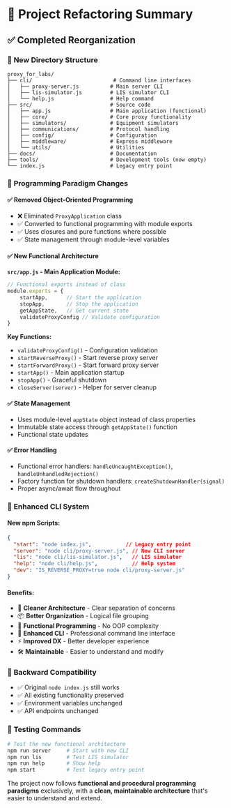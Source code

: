 # 🔄 Project Refactoring Summary

## ✅ Completed Reorganization

### 📂 **New Directory Structure**
```
proxy_for_labs/
├── cli/                          # Command line interfaces
│   ├── proxy-server.js          # Main server CLI
│   ├── lis-simulator.js         # LIS simulator CLI
│   └── help.js                  # Help command
├── src/                         # Source code
│   ├── app.js                   # Main application (functional)
│   ├── core/                    # Core proxy functionality
│   ├── simulators/              # Equipment simulators
│   ├── communications/          # Protocol handling
│   ├── config/                  # Configuration
│   ├── middleware/              # Express middleware
│   └── utils/                   # Utilities
├── docs/                        # Documentation
├── tools/                       # Development tools (now empty)
└── index.js                     # Legacy entry point
```

### 🔧 **Programming Paradigm Changes**

#### **✅ Removed Object-Oriented Programming**
- ❌ Eliminated `ProxyApplication` class
- ✅ Converted to functional programming with module exports
- ✅ Uses closures and pure functions where possible
- ✅ State management through module-level variables

#### **✅ New Functional Architecture**

**`src/app.js` - Main Application Module:**
```javascript
// Functional exports instead of class
module.exports = {
    startApp,      // Start the application
    stopApp,       // Stop the application
    getAppState,   // Get current state
    validateProxyConfig // Validate configuration
}
```

**Key Functions:**
- `validateProxyConfig()` - Configuration validation
- `startReverseProxy()` - Start reverse proxy server
- `startForwardProxy()` - Start forward proxy server
- `startApp()` - Main application startup
- `stopApp()` - Graceful shutdown
- `closeServer(server)` - Helper for server cleanup

#### **✅ State Management**
- Uses module-level `appState` object instead of class properties
- Immutable state access through `getAppState()` function
- Functional state updates

#### **✅ Error Handling**
- Functional error handlers: `handleUncaughtException()`, `handleUnhandledRejection()`
- Factory function for shutdown handlers: `createShutdownHandler(signal)`
- Proper async/await flow throughout

### 🚀 **Enhanced CLI System**

#### **New npm Scripts:**
```json
{
  "start": "node index.js",           // Legacy entry point
  "server": "node cli/proxy-server.js", // New CLI server
  "lis": "node cli/lis-simulator.js",   // LIS simulator
  "help": "node cli/help.js",           // Help system
  "dev": "IS_REVERSE_PROXY=true node cli/proxy-server.js"
}
```

#### **Benefits:**
- 🎯 **Cleaner Architecture** - Clear separation of concerns
- 📦 **Better Organization** - Logical file grouping
- 🔧 **Functional Programming** - No OOP complexity
- 🚀 **Enhanced CLI** - Professional command line interface
- ⚡ **Improved DX** - Better developer experience
- 🛠️ **Maintainable** - Easier to understand and modify

### 🔄 **Backward Compatibility**
- ✅ Original `node index.js` still works
- ✅ All existing functionality preserved
- ✅ Environment variables unchanged
- ✅ API endpoints unchanged

### 🧪 **Testing Commands**
```bash
# Test the new functional architecture
npm run server     # Start with new CLI
npm run lis        # Test LIS simulator
npm run help       # Show help
npm start          # Test legacy entry point
```

The project now follows **functional and procedural programming paradigms** exclusively, with a **clean, maintainable architecture** that's easier to understand and extend.
